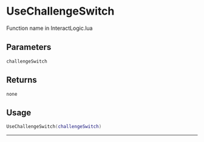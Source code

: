 # UseChallengeSwitch
Function name in InteractLogic.lua
## Parameters
`challengeSwitch`
## Returns
`none`
## Usage
```lua
UseChallengeSwitch(challengeSwitch)
```
---
